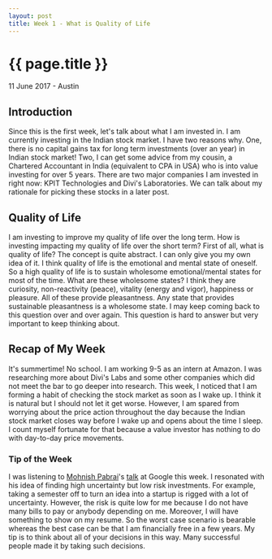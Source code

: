 ```yaml
---
layout: post
title: Week 1 - What is Quality of Life
---
```


{{ page.title }}
================

<p class="meta">11 June 2017 - Austin</p>

## Introduction
Since this is the first week, let's talk about what I am invested in. I am currently investing in the Indian stock market. I have two reasons why. One, there is no capital gains tax for long term investments (over an year) in Indian stock market! Two, I can get some advice from my cousin, a Chartered Accountant in India (equivalent to CPA in USA) who is into value investing for over 5 years. There are two major companies I am invested in right now: KPIT Technologies and Divi's Laboratories. We can talk about my rationale for picking these stocks in a later post.

## Quality of Life
I am investing to improve my quality of life over the long term. How is investing impacting my quality of life over the short term? First of all, what is quality of life? The concept is quite abstract. I can only give you my own idea of it. I think quality of life is the emotional and mental state of oneself. So a high quality of life is to sustain wholesome emotional/mental states for most of the time. What are these wholesome states? I think they are curiosity, non-reactivity (peace), vitality (energy and vigor), happiness or pleasure. All of these provide pleasantness. Any state that provides sustainable pleasantness is a wholesome state. I may keep coming back to this question over and over again. This question is hard to answer but very important to keep thinking about.

## Recap of My Week
It's summertime! No school. I am working 9-5 as an intern at Amazon. I was researching more about Divi's Labs and some other companies which did not meet the bar to go deeper into research. This week, I noticed that I am forming a habit of checking the stock market as soon as I wake up. I think it is natural but I should not let it get worse. However, I am spared from worrying about the price action throughout the day because the Indian stock market closes way before I wake up and opens about the time I sleep. I count myself fortunate for that because a value investor has nothing to do with day-to-day price movements.

### Tip of the Week
I was listening to [Mohnish Pabrai](https://en.wikipedia.org/wiki/Mohnish_Pabrai)'s [talk](https://www.youtube.com/watch?v=E_nWM4vjgqE) at Google this week. I resonated with his idea of finding high uncertainty but low risk investments. For example, taking a semester off to turn an idea into a startup is rigged with a lot of uncertainty. However, the risk is quite low for me because I do not have many bills to pay or anybody depending on me. Moreover, I will have something to show on my resume. So the worst case scenario is bearable whereas the best case can be that I am financially free in a few years. My tip is to think about all of your decisions in this way. Many successful people made it by taking such decisions.
